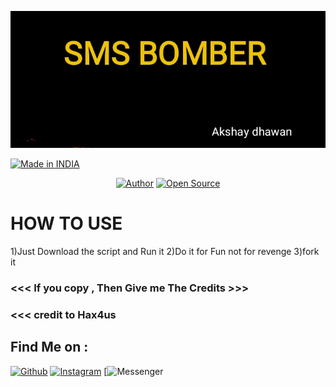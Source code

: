 ![logo](https://github.com/sillytuktuk2020/smsbomber/blob/master/IMG_20200802_005449.jpg)
<p align="left">
<a href="#"><img title="Made in INDIA" src="https://img.shields.io/badge/MADE%20IN%20-INDIA-orange?colorA=%23ff0000&colorB=%23017e40&style=for-the-badge"></a>
</p>
<p align="center">
</p>
<p align="center">
<a href="https://github.com/sillytuktuk2030"><img title="Author" src="https://img.shields.io/badge/Author%20-Sillytuktuk2020-green.svg?style=for-the-badge&logo=github"></a>
<a href="#"><img title="Open Source" src="https://img.shields.io/badge/Open%20-Source%20%F0%9F%98%8E-yellowgreen?style=for-the-badge"></a>
</p>
<p align="center">


# HOW TO USE


1)Just Download the script and Run it
2)Do it for Fun not for revenge
3)fork it

### <<< If you copy , Then Give me The Credits >>>
### <<< credit to Hax4us
## Find Me on :
[![Github](https://img.shields.io/badge/Github-Sillytuktuk2020-green?style=for-the-badge&logo=github)](https://github.com/sillytuktuk2020)
[![Instagram](https://img.shields.io/badge/IG-decent__deep__raadhe-yellowgreen?style=for-the-badge&logo=instagram)](https://www.instagram.com/decent_deep_raadhe)
[![Messenger](https://img.shields.io/badge/Chat-Messenger-blue?style=for-the-badge&logo=messenger)


